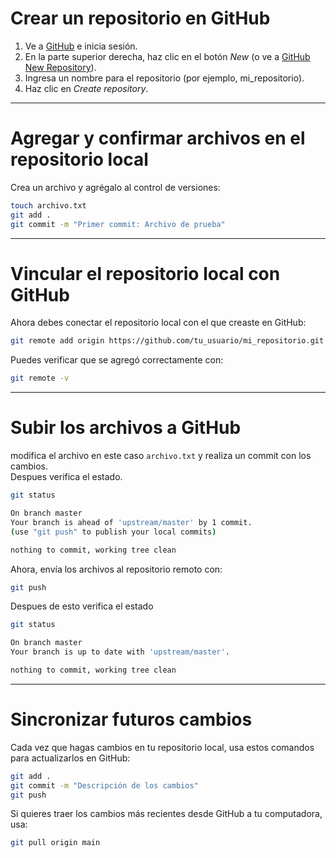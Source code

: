 # Crear un repositorio en GitHub

1. Ve a [GitHub](https://github.com/) e inicia sesión.  
2. En la parte superior derecha, haz clic en el botón *New* (o ve a [GitHub New Repository](https://github.com/new)).  
3. Ingresa un nombre para el repositorio (por ejemplo, mi_repositorio).  
4. Haz clic en *Create repository*.  

---

# Agregar y confirmar archivos en el repositorio local

Crea un archivo y agrégalo al control de versiones:

```bash
touch archivo.txt
git add .
git commit -m "Primer commit: Archivo de prueba"
```

---

# Vincular el repositorio local con GitHub

Ahora debes conectar el repositorio local con el que creaste en GitHub:

```bash
git remote add origin https://github.com/tu_usuario/mi_repositorio.git
```

Puedes verificar que se agregó correctamente con:

```bash
git remote -v
```

---

# Subir los archivos a GitHub
modifica  el archivo en este caso `archivo.txt` y realiza un commit con los cambios.  
Despues verifica el estado.  

```bash
git status

On branch master
Your branch is ahead of 'upstream/master' by 1 commit.
(use "git push" to publish your local commits)

nothing to commit, working tree clean
```
Ahora, envía los archivos al repositorio remoto con:

```bash
git push
```

Despues de esto verifica el estado 
```bash
git status

On branch master
Your branch is up to date with 'upstream/master'.

nothing to commit, working tree clean
```


---

# Sincronizar futuros cambios

Cada vez que hagas cambios en tu repositorio local, usa estos comandos para actualizarlos en GitHub:

```bash
git add .
git commit -m "Descripción de los cambios"
git push 
```

Si quieres traer los cambios más recientes desde GitHub a tu computadora, usa:

```bash
git pull origin main
```